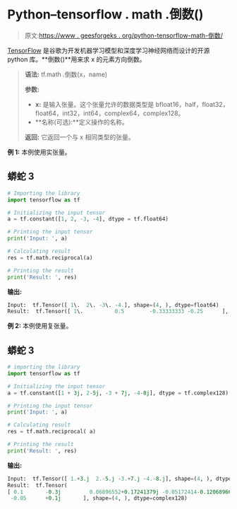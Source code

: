 # Python–tensorflow . math .倒数()

> 原文:[https://www . geesforgeks . org/python-tensorflow-math-倒数/](https://www.geeksforgeeks.org/python-tensorflow-math-reciprocal/)

[TensorFlow](https://www.geeksforgeeks.org/introduction-to-tensorflow/) 是谷歌为开发机器学习模型和深度学习神经网络而设计的开源 python 库。**倒数()**用来求 x 的元素方向倒数。

> **语法:** tf.math .倒数(x，name)
> 
> **参数:**
> 
> *   **x:** 是输入张量。这个张量允许的数据类型是 bfloat16，half，float32，float64，int32，int64，complex64，complex128。
> *   **名称(可选):**定义操作的名称。
> 
> **返回:**
> 它返回一个与 x 相同类型的张量。

**例 1:** 本例使用实张量。

## 蟒蛇 3

```py
# Importing the library
import tensorflow as tf

# Initializing the input tensor
a = tf.constant([1, 2, -3, -4], dtype = tf.float64)

# Printing the input tensor
print('Input: ', a)

# Calculating result
res = tf.math.reciprocal(a)

# Printing the result
print('Result: ', res)
```

**输出:**

```py
Input:  tf.Tensor([ 1\.  2\. -3\. -4.], shape=(4, ), dtype=float64)
Result:  tf.Tensor([ 1\.          0.5        -0.33333333 -0.25      ], shape=(4, ), dtype=float64)

```

**例 2:** 本例使用复张量。

## 蟒蛇 3

```py
# importing the library
import tensorflow as tf

# Initializing the input tensor
a = tf.constant([1 + 3j, 2-5j, -3 + 7j, -4-8j], dtype = tf.complex128)

# Printing the input tensor
print('Input: ', a)

# Calculating result
res = tf.math.reciprocal( a)

# Printing the result
print('Result: ', res)
```

**输出:**

```py
Input:  tf.Tensor([ 1.+3.j  2.-5.j -3.+7.j -4.-8.j], shape=(4, ), dtype=complex128)
Result:  tf.Tensor(
[ 0.1       -0.3j         0.06896552+0.17241379j -0.05172414-0.12068966j
 -0.05      +0.1j       ], shape=(4, ), dtype=complex128)
```